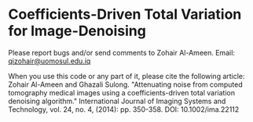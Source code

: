 # Coefficients-Driven Total Variation for Image-Denoising

Please report bugs and/or send comments to Zohair Al-Ameen.
Email: qizohair@uomosul.edu.iq

When you use this code or any part of it, please cite the following article:  
Zohair Al-Ameen and Ghazali Sulong. "Attenuating noise from computed tomography medical images using a coefficients-driven total variation denoising algorithm." International Journal of Imaging Systems and Technology, vol. 24, no. 4, (2014): pp. 350-358. DOI: 10.1002/ima.22112
